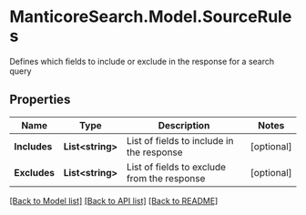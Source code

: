 # ManticoreSearch.Model.SourceRules
Defines which fields to include or exclude in the response for a search query

## Properties

Name | Type | Description | Notes
------------ | ------------- | ------------- | -------------
**Includes** | **List&lt;string&gt;** | List of fields to include in the response | [optional] 
**Excludes** | **List&lt;string&gt;** | List of fields to exclude from the response | [optional] 

[[Back to Model list]](../README.md#documentation-for-models) [[Back to API list]](../README.md#documentation-for-api-endpoints) [[Back to README]](../README.md)

